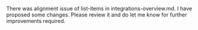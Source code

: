 
There was alignment issue of list-items in integrations-overview.md.
I have proposed some changes.
Please review it and do let me know for further improvements required.
